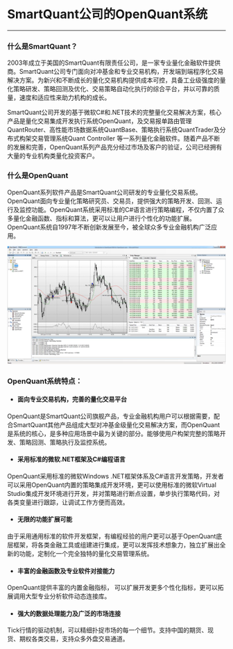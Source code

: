 # SmartQuant公司的OpenQuant系统

---

### 什么是SmartQuant？

2003年成立于美国的SmartQuant有限责任公司，是一家专业量化金融软件提供商。SmartQuant公司专门面向对冲基金和专业交易机构，开发端到端程序化交易解决方案。为新兴和不断成长的量化交易机构提供成本可控，具备工业级强度的量化策略研发、策略回测及优化、交易策略自动化执行的综合平台，并以可靠的质量，速度和适应性来助力机构的成长。

SmartQuant公司开发的基于微软C\#和.NET技术的完整量化交易解决方案，核心产品是量化交易集成开发执行系统OpenQuant，及交易报单路由管理QuantRouter、高性能市场数据系统QuantBase、策略执行系统QuantTrader及分布式构架交易管理系统Quant Controller 等一系列量化金融软件。随着产品不断的发展和完善，OpenQuant系列产品充分经过市场及客户的验证，公司已经拥有大量的专业机构类量化投资客户。

### 什么是OpenQuant

OpenQuant系列软件产品是SmartQuant公司研发的专业量化交易系统。OpenQuant面向专业量化策略研究员、交易员，提供强大的策略开发、回测、运行及监控功能。OpenQuant系统采用标准的C\#语言进行策略编程，不仅内置了众多量化金融函数、指标和算法，更可以让用户进行个性化的功能扩展。OpenQuant系统自1997年不断创新发展至今，被全球众多专业金融机构广泛应用。

![](/assets/OpenQuant2014GUI.png)

### OpenQuant系统特点：

* #### 面向专业交易机构，完善的量化交易平台

OpenQuant是SmartQuant公司旗舰产品，专业金融机构用户可以根据需要，配合SmartQuant其他产品组成大型对冲基金级量化交易解决方案，而OpenQuant是系统的核心，是多种应用场景中最为关键的部分。能够使用户构架完整的策略开发、策略回测、策略执行及监控系统。

* #### 采用标准的微软.NET框架及C\#编程语言

OpenQuant采用标准的微软Windows .NET框架体系及C\#语言开发策略，开发者可以采用OpenQuant内置的策略集成开发环境，更可以使用标准的微软Virtual Studio集成开发环境进行开发，并对策略进行断点设置，单步执行策略代码，对各类变量进行跟踪，让调试工作方便而高效。

* #### 无限的功能扩展可能

由于采用通用标准的软件开发框架，有编程经验的用户更可以基于OpenQuant底层框架，将各类金融工具或组建进行集成，更可以发挥技术想象力，独立扩展出全新的功能，定制化一个完全独特的量化交易管理系统。

* #### 丰富的金融函数及专业软件对接能力

OpenQuant提供丰富的内置金融指标， 可以扩展开发更多个性化指标，更可以拓展调用大型专业分析软件动态连接库。

* #### 强大的数据处理能力及广泛的市场连接

Tick行情的驱动机制，可以精细扑捉市场的每一个细节。支持中国的期货、现货、期权各类交易，支持众多外盘交易通道。

